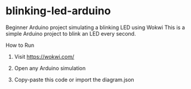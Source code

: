 # blinking-led-arduino
Beginner Arduino project simulating a blinking LED using Wokwi
This is a simple Arduino project to blink an LED every second.

How to Run

1. Visit https://wokwi.com/


2. Open any Arduino simulation


3. Copy-paste this code or import the diagram.json
